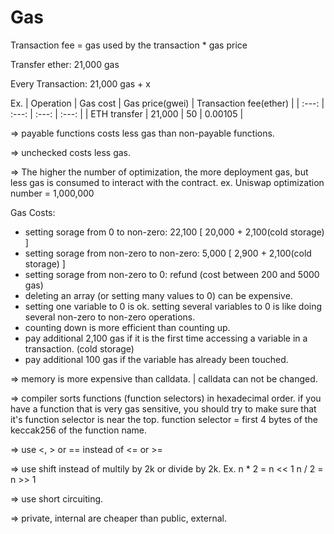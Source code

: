 # Gas

Transaction fee = gas used by the transaction * gas price

Transfer ether: 21,000 gas

Every Transaction: 21,000 gas + x

Ex.
| Operation | Gas cost | Gas price(gwei) | Transaction fee(ether) |
| :---: | :---: | :---: | :---: |
| ETH transfer | 21,000 | 50 | 0.00105 |

=> payable functions costs less gas than non-payable functions.

=> unchecked costs less gas.

=> The higher the number of optimization, the more deployment gas, 
   but less gas is consumed to interact with the contract.
   ex. Uniswap optimization number = 1,000,000

Gas Costs:
- setting sorage from 0 to non-zero: 22,100 [ 20,000 + 2,100(cold storage) ]
- setting sorage from non-zero to non-zero: 5,000 [ 2,900 + 2,100(cold storage) ]
- setting sorage from non-zero to 0: refund (cost between 200 and 5000 gas)
- deleting an array (or setting many values to 0) can be expensive.
- setting one variable to 0 is ok. setting several variables to 0 is like doing several non-zero to non-zero operations.
- counting down is more efficient than counting up.
- pay additional 2,100 gas if it is the first time accessing a variable in a transaction. (cold storage)
- pay additional 100 gas if the variable has already been touched.

=> memory is more expensive than calldata. | calldata can not be changed.

=> compiler sorts functions (function selectors) in hexadecimal order.
   if you have a function that is very gas sensitive, you should try to make sure that it's function selector is near the top.
   function selector = first 4 bytes of the keccak256 of the function name.

=> use <, > or == instead of <= or >=

=> use shift instead of multily by 2k or divide by 2k.
   Ex. 
      n * 2 = n << 1
      n / 2 = n >> 1

=> use short circuiting.

=> private, internal are cheaper than public, external.

